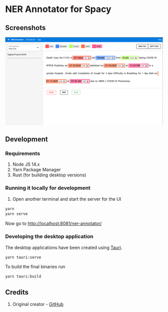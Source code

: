 # NER Annotator for Spacy

## Screenshots

![NER Annotator Screenshot](./src/assets/step-2.png)

## Development

### Requirements

1. Node JS 14.x
2. Yarn Package Manager
3. Rust (for building desktop versions)

### Running it locally for development

1. Open another terminal and start the server for the UI

```sh
yarn
yarn serve
```

Now go to [http://localhost:8081/ner-annotator/](http://localhost:8081/ner-annotator/)

### Developing the desktop application

The desktop applications have been created using [Tauri](https://tauri.studio).

```sh
yarn tauri:serve
```

To build the final binaries run

```sh
yarn tauri:build
```

## Credits

1. Original creator - <a href="https://github.com/tecoholic/ner-annotator/" title="ornithology icons">GitHub</a>
